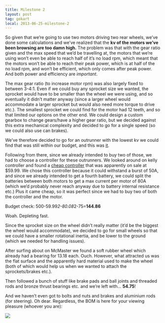 ```yaml
---
title: Milestone 2
layout: post
tag: gokart
local: 2013-06-25-milestone-2
---
```


So given that we’re going to use two motors driving two rear wheels, we’ve done some calculations and we’ve realized that the **kv of the motors we’ve been browsing are too damn high.** The problem was that with the gear ratio given and the max speed that we’d be travelling at, the motors that we’re using won’t even be able to reach half of it’s no load rpm, which meant that the motors won’t be able to reach their peak power, which is at half of the no load rpm, and won’t be efficient, which only comes after peak power. And both power and efficiency are *important*.

The max gear ratio (to increase motor rpm) was also largely fixed to between 3-4:1. Even if we could buy any sprocket size we wanted, the sprocket would have to be smaller than the wheel we were using, and so eventually it didn’t matter anyway (since a larger wheel would accommodate a larger sprocket but would also need more torque to drive etc.). The smallest sprocket we could find for the motor had 12 teeth, and so that limited our options on the other end. We could design a custom gearbox to change gears/have a higher gear ratio, but we decided against this extra mechanical complexity and decided to go for a single speed (so we could also use can brakes).

We’ve therefore decided to go for an outrunner with the lowest kv we could find that was still within our budget, and this was <a href="http://www.hobbyking.com/hobbyking/store/__18184__Turnigy_Aerodrive_SK3_6374_149kv_Brushless_Outrunner_Motor.html">it</a>.

Following from there, since we already intended to buy two of those, we had to choose a controller for these outrunners. We looked around on kelly controller and found a <a href="http://kellycontroller.com/kbs36051x25a24-36v-mini-brushless-dc-controller-p-501.html">cheap controller</a> that was apparently on sale at $59.99. We chose this controller because it could withstand a burst of 50A, and since we already intended to get a fourth battery, we could split the batteries between both motors to get a max current per motor of 80A (which we’d probably never reach anyway due to battery internal resistance etc.) Plus it came cheap, so it was perfect since we had to buy two of both the controller and the motor.

Budget check: 500-59.99*2-80.08*2-75=**144.86**

Woah. Depleting fast.

Since the sprocket size on the wheel didn’t really matter (it’d be the biggest the wheel would accommodate), we decided to go for small wheels so that we could have a smaller rotational inertia, and be lower to the ground (which we needed for handling issues).

After surfing about on McMaster we found a soft rubber wheel which already had a bearing for 13.18 each. Ouch. However, what attracted us was the flat surface and the apparently hard material used to make the wheel (both of which would help us when we wanted to attach the sprockets/brakes etc.).

Then followed a bunch of stuff like brake pads and ball joints and threaded rods and bronze thrust bearings etc. and we’re left with… **54.75**!

And we haven’t even got to bolts and nuts and brakes and aluminium rods (for steering). Oh dear. Regardless, the BOM is here for your viewing pleasure (whoever you are):

<img src="/images/{{page.local}}/1.png">
